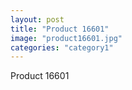 ```yaml
---
layout: post
title: "Product 16601"
image: "product16601.jpg"
categories: "category1"
---
```

Product 16601
